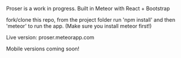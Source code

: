 Proser is a work in progress.
Built in Meteor with React + Bootstrap

fork/clone this repo, from the project folder run 'npm install' and then 'meteor' to run the app.
(Make sure you install meteor first!)

Live version: proser.meteorapp.com


Mobile versions coming soon!
